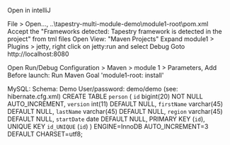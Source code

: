 Open in intelliJ

File > Open..., ..\tapestry-multi-module-demo\module1-root\pom.xml
Accept the "Frameworks detected: Tapestry framework is detected in the project" from tml files
Open View: "Maven Projects"
Expand module1 > Plugins > jetty, right click on jetty:run and select Debug
Goto http://localhost:8080

Open Run/Debug Configuration > Maven > module 1 > Parameters, Add Before launch: Run Maven Goal 'module1-root: install'


MySQL:
Schema: Demo
User/password: demo/demo (see: hibernate.cfg.xml)
CREATE TABLE `person` (
  `id` bigint(20) NOT NULL AUTO_INCREMENT,
  `version` int(11) DEFAULT NULL,
  `firstName` varchar(45) DEFAULT NULL,
  `lastName` varchar(45) DEFAULT NULL,
  `region` varchar(45) DEFAULT NULL,
  `startDate` date DEFAULT NULL,
  PRIMARY KEY (`id`),
  UNIQUE KEY `id_UNIQUE` (`id`)
) ENGINE=InnoDB AUTO_INCREMENT=3 DEFAULT CHARSET=utf8;

